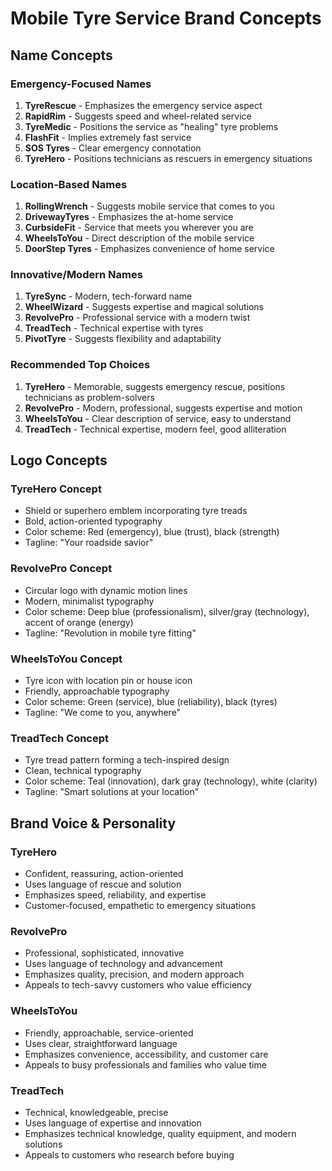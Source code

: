# Mobile Tyre Service Brand Concepts

## Name Concepts

### Emergency-Focused Names
1. **TyreRescue** - Emphasizes the emergency service aspect
2. **RapidRim** - Suggests speed and wheel-related service
3. **TyreMedic** - Positions the service as "healing" tyre problems
4. **FlashFit** - Implies extremely fast service
5. **SOS Tyres** - Clear emergency connotation
6. **TyreHero** - Positions technicians as rescuers in emergency situations

### Location-Based Names
1. **RollingWrench** - Suggests mobile service that comes to you
2. **DrivewayTyres** - Emphasizes the at-home service
3. **CurbsideFit** - Service that meets you wherever you are
4. **WheelsToYou** - Direct description of the mobile service
5. **DoorStep Tyres** - Emphasizes convenience of home service

### Innovative/Modern Names
1. **TyreSync** - Modern, tech-forward name
2. **WheelWizard** - Suggests expertise and magical solutions
3. **RevolvePro** - Professional service with a modern twist
4. **TreadTech** - Technical expertise with tyres
5. **PivotTyre** - Suggests flexibility and adaptability

### Recommended Top Choices
1. **TyreHero** - Memorable, suggests emergency rescue, positions technicians as problem-solvers
2. **RevolvePro** - Modern, professional, suggests expertise and motion
3. **WheelsToYou** - Clear description of service, easy to understand
4. **TreadTech** - Technical expertise, modern feel, good alliteration

## Logo Concepts

### TyreHero Concept
- Shield or superhero emblem incorporating tyre treads
- Bold, action-oriented typography
- Color scheme: Red (emergency), blue (trust), black (strength)
- Tagline: "Your roadside savior"

### RevolvePro Concept
- Circular logo with dynamic motion lines
- Modern, minimalist typography
- Color scheme: Deep blue (professionalism), silver/gray (technology), accent of orange (energy)
- Tagline: "Revolution in mobile tyre fitting"

### WheelsToYou Concept
- Tyre icon with location pin or house icon
- Friendly, approachable typography
- Color scheme: Green (service), blue (reliability), black (tyres)
- Tagline: "We come to you, anywhere"

### TreadTech Concept
- Tyre tread pattern forming a tech-inspired design
- Clean, technical typography
- Color scheme: Teal (innovation), dark gray (technology), white (clarity)
- Tagline: "Smart solutions at your location"

## Brand Voice & Personality

### TyreHero
- Confident, reassuring, action-oriented
- Uses language of rescue and solution
- Emphasizes speed, reliability, and expertise
- Customer-focused, empathetic to emergency situations

### RevolvePro
- Professional, sophisticated, innovative
- Uses language of technology and advancement
- Emphasizes quality, precision, and modern approach
- Appeals to tech-savvy customers who value efficiency

### WheelsToYou
- Friendly, approachable, service-oriented
- Uses clear, straightforward language
- Emphasizes convenience, accessibility, and customer care
- Appeals to busy professionals and families who value time

### TreadTech
- Technical, knowledgeable, precise
- Uses language of expertise and innovation
- Emphasizes technical knowledge, quality equipment, and modern solutions
- Appeals to customers who research before buying